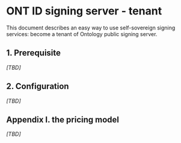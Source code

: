 # ONT ID signing server - tenant

This document describes an easy way to use self-sovereign signing services: become a tenant of Ontology public signing server.

## 1. Prerequisite

*[TBD]*

## 2. Configuration

*[TBD]*

## Appendix I. the pricing model

*[TBD]*